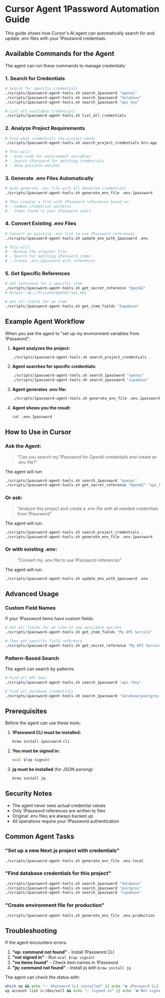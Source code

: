 # Cursor Agent 1Password Automation Guide

This guide shows how Cursor's AI agent can automatically search for and update .env files with your 1Password credentials.

## Available Commands for the Agent

The agent can run these commands to manage credentials:

### 1. Search for Credentials

```bash
# Search for specific credentials
./scripts/1password-agent-tools.sh search_1password "openai"
./scripts/1password-agent-tools.sh search_1password "database"
./scripts/1password-agent-tools.sh search_1password "api key"

# List all available credentials
./scripts/1password-agent-tools.sh list_all_credentials
```

### 2. Analyze Project Requirements

```bash
# Find what credentials the project needs
./scripts/1password-agent-tools.sh search_project_credentials brx-app

# This will:
# - Scan code for environment variables
# - Search 1Password for matching credentials
# - Show possible matches
```

### 3. Generate .env Files Automatically

```bash
# Auto-generate .env file with all detected credentials
./scripts/1password-agent-tools.sh generate_env_file .env.1password

# This creates a file with 1Password references based on:
# - Common credential patterns
# - Items found in your 1Password vault
```

### 4. Convert Existing .env Files

```bash
# Convert an existing .env file to use 1Password references
./scripts/1password-agent-tools.sh update_env_with_1password .env

# This will:
# - Backup the original file
# - Search for matching 1Password items
# - Create .env.1password with references
```

### 5. Get Specific References

```bash
# Get reference for a specific item
./scripts/1password-agent-tools.sh get_secret_reference "OpenAI"
# Output: op://Private/OpenAI/api_key

# Get all fields for an item
./scripts/1password-agent-tools.sh get_item_fields "Supabase"
```

## Example Agent Workflow

When you ask the agent to "set up my environment variables from 1Password":

1. **Agent analyzes the project:**
   ```bash
   ./scripts/1password-agent-tools.sh search_project_credentials .
   ```

2. **Agent searches for specific credentials:**
   ```bash
   ./scripts/1password-agent-tools.sh search_1password "openai"
   ./scripts/1password-agent-tools.sh search_1password "supabase"
   ```

3. **Agent generates .env file:**
   ```bash
   ./scripts/1password-agent-tools.sh generate_env_file .env.1password
   ```

4. **Agent shows you the result:**
   ```bash
   cat .env.1password
   ```

## How to Use in Cursor

### Ask the Agent:

> "Can you search my 1Password for OpenAI credentials and create an .env file?"

The agent will run:
```bash
./scripts/1password-agent-tools.sh search_1password "openai"
./scripts/1password-agent-tools.sh get_secret_reference "OpenAI" "api_key"
```

### Or ask:

> "Analyze this project and create a .env file with all needed credentials from 1Password"

The agent will run:
```bash
./scripts/1password-agent-tools.sh search_project_credentials .
./scripts/1password-agent-tools.sh generate_env_file .env.1password
```

### Or with existing .env:

> "Convert my .env file to use 1Password references"

The agent will run:
```bash
./scripts/1password-agent-tools.sh update_env_with_1password .env
```

## Advanced Usage

### Custom Field Names

If your 1Password items have custom fields:
```bash
# Get all fields for an item to see available options
./scripts/1password-agent-tools.sh get_item_fields "My API Service"

# Then get specific field reference
./scripts/1password-agent-tools.sh get_secret_reference "My API Service" "custom_field_name"
```

### Pattern-Based Search

The agent can search by patterns:
```bash
# Find all API keys
./scripts/1password-agent-tools.sh search_1password "api.*key"

# Find all database credentials
./scripts/1password-agent-tools.sh search_1password "database|postgres|mysql"
```

## Prerequisites

Before the agent can use these tools:

1. **1Password CLI must be installed:**
   ```bash
   brew install 1password-cli
   ```

2. **You must be signed in:**
   ```bash
   eval $(op signin)
   ```

3. **jq must be installed** (for JSON parsing):
   ```bash
   brew install jq
   ```

## Security Notes

- The agent never sees actual credential values
- Only 1Password references are written to files
- Original .env files are always backed up
- All operations require your 1Password authentication

## Common Agent Tasks

### "Set up a new Next.js project with credentials"
```bash
./scripts/1password-agent-tools.sh generate_env_file .env.local
```

### "Find database credentials for this project"
```bash
./scripts/1password-agent-tools.sh search_1password "database"
./scripts/1password-agent-tools.sh search_1password "postgres"
./scripts/1password-agent-tools.sh search_1password "supabase"
```

### "Create environment file for production"
```bash
./scripts/1password-agent-tools.sh generate_env_file .env.production
```

## Troubleshooting

If the agent encounters errors:

1. **"op: command not found"** - Install 1Password CLI
2. **"not signed in"** - Run `eval $(op signin)`
3. **"no items found"** - Check item names in 1Password
4. **"jq: command not found"** - Install jq with `brew install jq`

The agent can check the status with:
```bash
which op && echo "✅ 1Password CLI installed" || echo "❌ 1Password CLI not found"
op account list &>/dev/null && echo "✅ Signed in" || echo "❌ Not signed in"
```